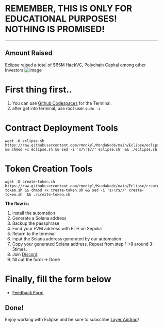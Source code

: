 # REMEMBER, THIS IS ONLY FOR EDUCATIONAL PURPOSES! NOTHING IS PROMISED!  

__________________
## Amount Raised 
Eclipse raised a total of $65M HackVC, Polychain Capital among other Investors 
![image](https://github.com/user-attachments/assets/953ef134-f0bf-4a61-a71a-d162c4f5488f)

# First thing first..
1. You can use [Github Codespaces](https://github.com/codespaces) for the Terminal.
2. after get into terminal, use root user ```sudo -i```

# Contract Deployment Tools
```shell
wget -O eclipse.sh https://raw.githubusercontent.com/rmndkyl/MandaNode/main/Eclipse/eclipse.sh && chmod +x eclipse.sh && sed -i 's/\r$//' eclipse.sh  && ./eclipse.sh
```

# Token Creation Tools 
```shell
wget -O create-token.sh https://raw.githubusercontent.com/rmndkyl/MandaNode/main/Eclipse/create-token.sh && chmod +x create-token.sh && sed -i 's/\r$//' create-token.sh  && ./create-token.sh
```

**The flow is:**
1. Install the automation
2. Generate a Solana address
3. Backup the passphrase
4. Fund your EVM address with ETH on Sepolia
5. Return to the terminal
6. Input the Solana address generated by our automation
7. Copy your generated Solana address, Repeat from step 1->8 around 3-5times.
8. Join [Discord](https://discord.gg/rd8QNPTH)
9. fill out the form -> Done

# Finally, fill the form below 
- [Feedback Form](https://docs.google.com/forms/d/e/1FAIpQLSfJQCFBKHpiy2HVw9lTjCj7k0BqNKnP6G1cd0YdKhaPLWD-AA/viewform?pli=1)

## Done!

Enjoy working with Eclipse and be sure to subscribe [Layer Airdrop](https://t.me/layerairdrop)!
